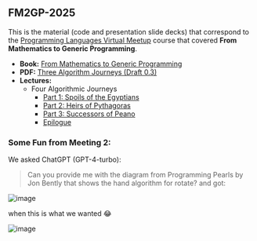 ## FM2GP-2025

This is the material (code and presentation slide decks) that correspond to the [Programming Languages Virtual Meetup](https://www.meetup.com/Programming-Languages-Toronto-Meetup/) course that covered **From Mathematics to Generic Programming**.

* **Book:** [From Mathematics to Generic Programming](https://www.fm2gp.com)
* **PDF:** [Three Algorithm Journeys (Draft 0.3)](https://www.stepanovpapers.com/Journeys/Journeys-0.3.pdf)
* **Lectures:**
  * Four Algorithmic Journeys
    * [Part 1: Spoils of the Egyptians](https://www.youtube.com/playlist?list=PLHxtyCq_WDLV5N5zUCBCDC2WqF1VBDGg1)
    * [Part 2: Heirs of Pythagoras](https://www.youtube.com/playlist?list=PLHxtyCq_WDLW0NqZCcrrQUa24H_af6Mrn)
    * [Part 3: Successors of Peano](https://www.youtube.com/playlist?list=PLHxtyCq_WDLXrHwcaay14-4FXdzQBIMGx)
    * [Epilogue](https://www.youtube.com/playlist?list=PLHxtyCq_WDLVQPzEm3igPiYOR68HQcMZT)

### Some Fun from Meeting 2:
We asked ChatGPT (GPT-4-turbo):
> Can you provide me with the diagram from Programming Pearls by Jon Bently that shows the hand algorithm for rotate?
and got:

![image](https://github.com/user-attachments/assets/7f77c7da-d23f-415b-89e4-461ccdd16a03)

when this is what we wanted 😂

![image](https://github.com/user-attachments/assets/cbcfe0a9-db90-4695-9ba8-908c849e8c7b)
